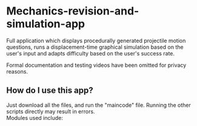 # Mechanics-revision-and-simulation-app
Full application which displays procedurally generated projectile motion questions, runs a displacement-time graphical simulation based on the user's input and adapts difficulty based on the user's success rate.

Formal documentation and testing videos have been omitted for privacy reasons. 

## How do I use this app?
Just download all the files, and run the "maincode" file.  Running the other scripts directly may result in errors.  
Modules used include:
